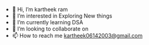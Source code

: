 - 👋 Hi, I’m kartheek ram 
- 👀 I’m interested in Exploring New things 
- 🌱 I’m currently learning DSA
- 💞️ I’m looking to collaborate on 
- 📫 How to reach me kartheek06142003@gmail.com

<!---
Kartheek5063/Kartheek5063 is a ✨ special ✨ repository because its `README.md` (this file) appears on your GitHub profile.
You can click the Preview link to take a look at your changes.
--->
